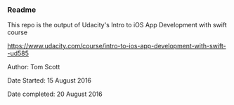 ### Readme

This repo is the output of Udacity's Intro to iOS App Development with swift course

https://www.udacity.com/course/intro-to-ios-app-development-with-swift--ud585

Author: Tom Scott

Date Started: 15 August 2016

Date completed: 20 August 2016